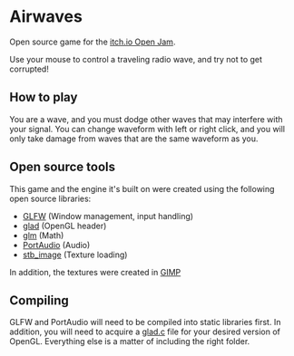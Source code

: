 # Airwaves
Open source game for the [itch.io Open Jam](https://itch.io/jam/open-jam-2020).

Use your mouse to control a traveling radio wave, and try not to get corrupted!

## How to play
You are a wave, and you must dodge other waves that may interfere with your signal.
You can change waveform with left or right click, and you will only take damage from waves that are
the same waveform as you.

## Open source tools
This game and the engine it's built on were created using the following open source libraries:
- [GLFW](https://github.com/glfw/glfw) (Window management, input handling)
- [glad](https://github.com/Dav1dde/glad) (OpenGL header)
- [glm](https://github.com/g-truc/glm) (Math)
- [PortAudio](https://app.assembla.com/spaces/portaudio/git/source) (Audio)
- [stb_image](https://github.com/nothings/stb) (Texture loading)

In addition, the textures were created in [GIMP](https://gitlab.gnome.org/GNOME/gimp/)

## Compiling
GLFW and PortAudio will need to be compiled into static libraries first. In addition, you will need to acquire 
a [glad.c](https://glad.dav1d.de/) file for your desired version of OpenGL. Everything else is a matter of including the right folder.